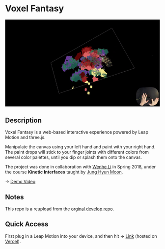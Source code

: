 # Voxel Fantasy

[![Animated Cover](img/cover.gif)](https://www.youtube.com/watch?v=CoZa4juJYbQ)

## Description

Voxel Fantasy is a web-based interactive experience powered by Leap Motion and three.js.

Manipulate the canvas using your left hand and paint with your right hand. The paint drops will stick to your finger joints with different colors from several color palettes, until you dip or splash them onto the canvas.

The project was done in collaboration with [Wenhe Li](https://github.com/WenheLI) in Spring 2018, under the course **Kinetic Interfaces** taught by [Jung Hyun Moon](http://moqn.net/).

-> [Demo Video](https://www.youtube.com/watch?v=CoZa4juJYbQ)

## Notes

This repo is a reupload from the [orginal develop repo](https://github.com/WenheLI/PixelFantasy).

## Quick Access

First plug in a Leap Motion into your device, and then hit -> [Link](https://pixel-fantasy.vercel.app/) (hosted on [Vercel](https://vercel.com)).

